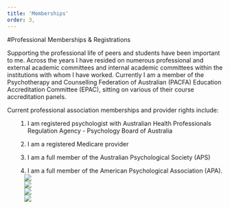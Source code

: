 ```yaml
---
title: 'Memberships'
order: 3,
---
```


#Professional Memberships & Registrations

Supporting the professional life of peers and students have been
important to me. Across the years I have resided on numerous
professional and external academic committees and internal academic
committees within the institutions with whom I have worked. Currently
I am a member of the Psychotherapy and Counselling Federation of
Australian (PACFA) Education Accreditation Committee (EPAC), sitting
on various of their course accreditation panels.

Current professional association memberships and provider rights
include:

 <ol>

1. I am registered psychologist with Australian Health Professionals
   Regulation Agency - Psychology Board of Australia

2. I am a registered Medicare provider

3. I am a full member of the Australian Psychological Society (APS)

4) I am a full member of the American Psychological Association (APA).

 <div class="ui divider hidden"></div>

<div class="ui cards">

<div class="ui card">
    <a style="margin: auto 1rem" href="https://www.humanservices.gov.au/organisations/health-professionals?utm_id=9">
    <img src="https://stillwaterspsychology.com.au/logos/medicare.jpg"  class="ui medium centered middle aligned image" >
    </a>
</div>

<div class="ui card">
    <a style="margin: auto 1rem" href="https://www.ahpra.gov.au/">
    <img src="https://stillwaterspsychology.com.au/logos/ahpra.png"  class="ui medium centered middle aligned image" >
    </a>
</div>

<div class="ui card">
    <a style="margin: auto 1rem" href="https://www.psychology.org.au/">
    <img src="https://stillwaterspsychology.com.au/logos/aps.jpeg"  class="ui medium centered middle aligned image" >
    </a>
</div>

<div class="ui card">
    <a style="margin: auto 1rem"  href="https://www.apa.org/index">
    <img src="https://stillwaterspsychology.com.au/logos/apa.png"  class="ui medium centered middle aligned image" >
    </a>
</div>

</div>
